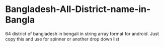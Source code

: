 # Bangladesh-All-District-name-in-Bangla
64 district of bangladesh in bengali in string array format for android.
Just copy this and use for spinner or another drop down list
